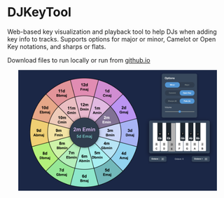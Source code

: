 # DJKeyTool

Web-based key visualization and playback tool to help DJs when adding key info to tracks. Supports options for major or minor, Camelot or Open Key notations, and sharps or flats.

Download files to run locally or run from [github.io](https://chasedurand.github.io/DJKeyTool/)

<p align='center'>
    <img width=90% alt='GUI screenshot' src='screenshot.png'>
</p>
